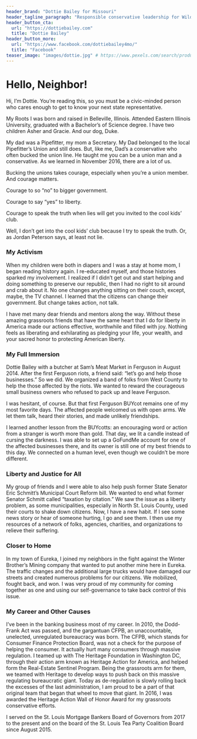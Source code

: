 ```yaml
---
header_brand: "Dottie Bailey for Missouri"
header_tagline_paragraph: "Responsible conservative leadership for Wildwood, Eureka, and Pacific. Missouri House District 110."
header_button_cta:
  url: "https://dottiebailey.com"
  title: "Dottie Bailey"
header_button_more:
  url: "https://www.facebook.com/dottiebailey4mo/"
  title: "Facebook"
teaser_image: "images/dottie.jpg" # https://www.pexels.com/search/product%20testing/
---
```


# Hello, Neighbor!

Hi, I’m Dottie. You’re reading this, so you must be a civic-minded person who cares enough to get to know your next state representative.

My Roots
I was born and raised in Belleville, Illinois. Attended Eastern Illinois University, graduated with a Bachelor’s of Science degree. I have two children Asher and Gracie. And our dog, Duke.

My dad was a Pipefitter, my mom a Secretary. My Dad belonged to the local Pipefitter’s Union and still does. But, like me, Dad’s a conservative who often bucked the union line. He taught me you can be a union man and a conservative. As we learned in November 2016, there are a lot of us.

Bucking the unions takes courage, especially when you’re a union member. And courage matters.

Courage to so “no” to bigger government.

Courage to say “yes” to liberty.

Courage to speak the truth when lies will get you invited to the cool kids’ club.

Well, I don’t get into the cool kids’ club because I try to speak the truth. Or, as Jordan Peterson says, at least not lie.

### My Activism

When my children were both in diapers and I was a stay at home mom, I began reading history again. I re-educated myself, and those histories sparked my involvement. I realized if I didn’t get out and start helping and doing something to preserve our republic, then I had no right to sit around and crab about it. No one changes anything sitting on their couch, except, maybe, the TV channel. I learned that the citizens can change their government. But change takes action, not talk.

I have met many dear friends and mentors along the way. Without these amazing grassroots friends that have the same heart that I do for liberty in America made our actions effective, worthwhile and filled with joy. Nothing feels as liberating and exhilarating as pledging your life, your wealth, and your sacred honor to protecting American liberty.

### My Full Immersion

Dottie Bailey with a butcher at Sam’s Meat Market in Ferguson in August 2014.
After the first Ferguson riots, a friend said: “let’s go and help those businesses.” So we did. We organized a band of folks from West County to help the those affected by the riots. We wanted to reward the courageous small business owners who refused to pack up and leave Ferguson.

I was hesitant, of course. But that first Ferguson BUYcot remains one of my most favorite days. The affected people welcomed us with open arms. We let them talk, heard their stories, and made unlikely friendships.

I learned another lesson from the BUYcotts: an encouraging word or action from a stranger is worth more than gold. That day, we lit a candle instead of cursing the darkness. I was able to set up a GoFundMe account for one of the affected businesses there, and its owner is still one of my best friends to this day. We connected on a human level, even though we couldn’t be more different.

### Liberty and Justice for All

My group of friends and I were able to also help push former State Senator Eric Schmitt’s Municipal Court Reform bill. We wanted to end what former Senator Schmitt called “taxation by citation.” We saw the issue as a liberty problem, as some municipalities, especially in North St. Louis County, used their courts to shake down citizens. Now, I have a new habit. If I see some news story or hear of someone hurting, I go and see them. I then use my resources of a network of folks, agencies, charities, and organizations to relieve their suffering.

### Closer to Home

In my town of Eureka, I joined my neighbors in the fight against the Winter Brother’s Mining company that wanted to put another mine here in Eureka. The traffic changes and the additional large trucks would have damaged our streets and created numerous problems for our citizens. We mobilized, fought back, and won. I was very proud of my community for coming together as one and using our self-governance to take back control of this issue.

### My Career and Other Causes

I’ve been in the banking business most of my career. In 2010, the Dodd-Frank Act was passed, and the gargantuan CFPB, an unaccountable, unelected, unregulated bureaucracy was born. The CFPB, which stands for Consumer Finance Protection Board, was not a check for the purpose of helping the consumer. It actually hurt many consumers through massive regulation. I teamed up with The Heritage Foundation in Washington DC, through their action arm known as Heritage Action for America, and helped form the Real-Estate Sentinel Program. Being the grassroots arm for them, we teamed with Heritage to develop ways to push back on this massive regulating bureaucratic giant. Today as de-regulation is slowly rolling back the excesses of the last administration, I am proud to be a part of that original team that began that wheel to move that giant. In 2016, I was awarded the Heritage Action Wall of Honor Award for my grassroots conservative efforts.

I served on the St. Louis Mortgage Bankers Board of Governors from 2017 to the present and on the board of the St. Louis Tea Party Coalition Board since August 2015.
